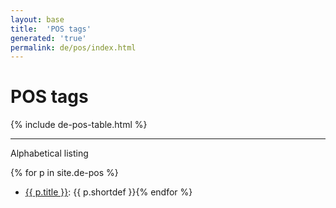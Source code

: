 ```yaml
---
layout: base
title:  'POS tags'
generated: 'true'
permalink: de/pos/index.html
---
```


# POS tags

{% include de-pos-table.html %}

----------

Alphabetical listing

{% for p in site.de-pos %}
* [{{ p.title }}](): {{ p.shortdef }}{% endfor %}
